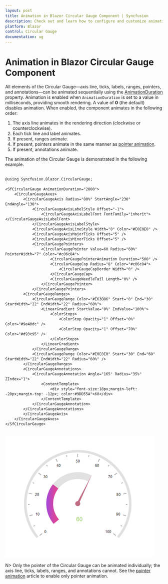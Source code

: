 ```yaml
---
layout: post
title: Animation in Blazor Circular Gauge Component | Syncfusion
description: Check out and learn how to configure and customize animation in the Syncfusion Blazor Circular Gauge component.
platform: Blazor
control: Circular Gauge
documentation: ug
---
```


# Animation in Blazor Circular Gauge Component

All elements of the Circular Gauge—axis line, ticks, labels, ranges, pointers, and annotations—can be animated sequentially using the [AnimationDuration](https://help.syncfusion.com/cr/blazor/Syncfusion.Blazor.CircularGauge.SfCircularGauge.html#Syncfusion_Blazor_CircularGauge_SfCircularGauge_AnimationDuration) property. Animation is enabled when `AnimationDuration` is set to a value in milliseconds, providing smooth rendering. A value of **0** (the default) disables animation. When enabled, the component animates in the following order:

1. The axis line animates in the rendering direction (clockwise or counterclockwise).
2. Each tick line and label animates.
3. If present, ranges animate.
4. If present, pointers animate in the same manner as [pointer animation](https://blazor.syncfusion.com/documentation/circular-gauge/pointers#pointer-animation).
5. If present, annotations animate.

The animation of the Circular Gauge is demonstrated in the following example.

```cshtml

@using Syncfusion.Blazor.CircularGauge;

<SfCircularGauge AnimationDuration="2000">
    <CircularGaugeAxes>
        <CircularGaugeAxis Radius="80%" StartAngle="230" EndAngle="130">
            <CircularGaugeAxisLabelStyle Offset="-1">
                <CircularGaugeAxisLabelFont FontFamily="inherit"></CircularGaugeAxisLabelFont>
            </CircularGaugeAxisLabelStyle>
            <CircularGaugeAxisLineStyle Width="8" Color="#E0E0E0" />
            <CircularGaugeAxisMajorTicks Offset="5" />
            <CircularGaugeAxisMinorTicks Offset="5" />
            <CircularGaugePointers>
                <CircularGaugePointer Value=60 Radius="60%" PointerWidth="7" Color="#c06c84">
                    <CircularGaugePointerAnimation Duration="500" />
                    <CircularGaugeCap Radius="8" Color="#c06c84">
                        <CircularGaugeCapBorder Width="0" />
                    </CircularGaugeCap>
                    <CircularGaugeNeedleTail Length="0%" />
                </CircularGaugePointer>
            </CircularGaugePointers>
        <CircularGaugeRanges>
            <CircularGaugeRange Color="#E63B86" Start="0" End="30" StartWidth="22" EndWidth="22" Radius="60%">
                <LinearGradient StartValue="0%" EndValue="100%">
                    <ColorStops>
                        <ColorStop Opacity="1" Offset="0%" Color="#9e40dc" />
                        <ColorStop Opacity="1" Offset="70%" Color="#d93c95" />
                    </ColorStops>
                </LinearGradient>
            </CircularGaugeRange>
            <CircularGaugeRange Color="#E0E0E0" Start="30" End="60" StartWidth="22" EndWidth="22" Radius="60%" />
        </CircularGaugeRanges>
        <CircularGaugeAnnotations>
            <CircularGaugeAnnotation Angle="165" Radius="35%" ZIndex="1">
                <ContentTemplate>
                    <div style="font-size:18px;margin-left: -20px;margin-top: -12px; color:#9DD55A">60</div>
                </ContentTemplate>
            </CircularGaugeAnnotation>
        </CircularGaugeAnnotations>
        </CircularGaugeAxis>
    </CircularGaugeAxes>
</SfCircularGauge>
    
```

![Blazor Circular Gauge Animation](./images/blazor-circulargauge-multiple-elements-animation.gif)

N> Only the pointer of the Circular Gauge can be animated individually; the axis line, ticks, labels, ranges, and annotations cannot. See the [pointer animation](https://blazor.syncfusion.com/documentation/circular-gauge/pointers#pointer-animation) article to enable only pointer animation.
